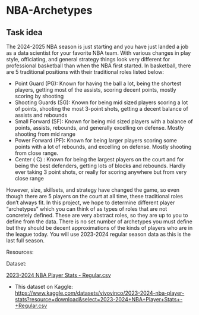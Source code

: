 # NBA-Archetypes

## Task idea

The 2024-2025 NBA season is just starting and you have just landed a job as a data scientist
for your favorite NBA team. With various changes in play style, officiating, and general strategy
things look very different for professional basketball than when the NBA first started. In
basketball, there are 5 traditional positions with their traditional roles listed below:

- Point Guard (PG): Known for having the ball a lot, being the shortest players, getting
most of the assists, scoring decent points, mostly scoring by shooting
- Shooting Guards (SG): Known for being mid sized players scoring a lot of points,
shooting the most 3-point shots, getting a decent balance of assists and rebounds
- Small Forward (SF): Known for being mid sized players with a balance of points, assists,
rebounds, and generally excelling on defense. Mostly shooting from mid range
- Power Forward (PF): Known for being larger players scoring some points with a lot of
rebounds, and excelling on defense. Mostly shooting from close range.
- Center ( C) : Known for being the largest players on the court and for being the best
defenders, getting lots of blocks and rebounds. Hardly ever taking 3 point shots, or really
for scoring anywhere but from very close range

However, size, skillsets, and strategy have changed the game, so even though there are 5
players on the court at all time, these traditional roles don’t always fit. In this project, we hope to
determine different player “archetypes” which you can think of as types of roles that are not
concretely defined. These are very abstract roles, so they are up to you to define from the data.
There is no set number of archetypes you must define but they should be decent
approximations of the kinds of players who are in the league today. You will use 2023-2024
regular season data as this is the last full season.

Resources:

Dataset: 

[2023-2024 NBA Player Stats - Regular.csv](https://prod-files-secure.s3.us-west-2.amazonaws.com/662b586e-86b7-4f44-9740-1dc06c7a67a4/c2ca36c6-3d92-4c42-82c6-cfe89a18637c/2023-2024_NBA_Player_Stats_-_Regular.csv)

- This dataset on Kaggle: https://www.kaggle.com/datasets/vivovinco/2023-2024-nba-player-stats?resource=download&select=2023-2024+NBA+Player+Stats+-+Regular.csv
